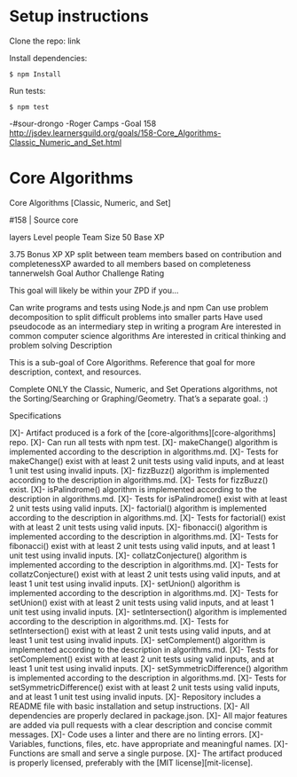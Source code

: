 # Setup instructions
Clone the repo: link

Install dependencies:
```
$ npm Install
```
Run tests:
```
$ npm test
```

<!-- To run the linter:
```
$ npm run lint
``` -->

-#sour-drongo
-Roger Camps
-Goal 158
http://jsdev.learnersguild.org/goals/158-Core_Algorithms-Classic_Numeric_and_Set.html

# Core Algorithms

Core Algorithms [Classic, Numeric, and Set]

#158 | Source
core

layers
Level
people
Team Size
50 Base XP

3.75 Bonus XP
XP split between team members based on contribution and completenessXP awarded to all members based on completeness
 tannerwelsh
Goal Author
Challenge Rating

This goal will likely be within your ZPD if you…

Can write programs and tests using Node.js and npm
Can use problem decomposition to split difficult problems into smaller parts
Have used pseudocode as an intermediary step in writing a program
Are interested in common computer science algorithms
Are interested in critical thinking and problem solving
Description

This is a sub-goal of Core Algorithms. Reference that goal for more description, context, and resources.

Complete ONLY the Classic, Numeric, and Set Operations algorithms, not the Sorting/Searching or Graphing/Geometry. That’s a separate goal. :)

Specifications

[X]- Artifact produced is a fork of the [core-algorithms][core-algorithms] repo.
[X]- Can run all tests with npm test.
[X]- makeChange() algorithm is implemented according to the description in algorithms.md.
[X]- Tests for makeChange() exist with at least 2 unit tests using valid inputs, and at least 1 unit test using invalid inputs.
[X]- fizzBuzz() algorithm is implemented according to the description in algorithms.md.
[X]- Tests for fizzBuzz() exist.
[X]- isPalindrome() algorithm is implemented according to the description in algorithms.md.
[X]- Tests for isPalindrome() exist with at least 2 unit tests using valid inputs.
[X]- factorial() algorithm is implemented according to the description in algorithms.md.
[X]- Tests for factorial() exist with at least 2 unit tests using valid inputs.
[X]- fibonacci() algorithm is implemented according to the description in algorithms.md.
[X]- Tests for fibonacci() exist with at least 2 unit tests using valid inputs, and at least 1 unit test using invalid inputs.
[X]- collatzConjecture() algorithm is implemented according to the description in algorithms.md.
[X]- Tests for collatzConjecture() exist with at least 2 unit tests using valid inputs, and at least 1 unit test using invalid inputs.
[X]- setUnion() algorithm is implemented according to the description in algorithms.md.
[X]- Tests for setUnion() exist with at least 2 unit tests using valid inputs, and at least 1 unit test using invalid inputs.
[X]- setIntersection() algorithm is implemented according to the description in algorithms.md.
[X]- Tests for setIntersection() exist with at least 2 unit tests using valid inputs, and at least 1 unit test using invalid inputs.
[X]- setComplement() algorithm is implemented according to the description in algorithms.md.
[X]- Tests for setComplement() exist with at least 2 unit tests using valid inputs, and at least 1 unit test using invalid inputs.
[X]- setSymmetricDifference() algorithm is implemented according to the description in algorithms.md.
[X]- Tests for setSymmetricDifference() exist with at least 2 unit tests using valid inputs, and at least 1 unit test using invalid inputs.
[X]- Repository includes a README file with basic installation and setup instructions.
[X]- All dependencies are properly declared in package.json.
[X]- All major features are added via pull requests with a clear description and concise commit messages.
[X]- Code uses a linter and there are no linting errors.
[X]- Variables, functions, files, etc. have appropriate and meaningful names.
[X]- Functions are small and serve a single purpose.
[X]- The artifact produced is properly licensed, preferably with the [MIT license][mit-license].
